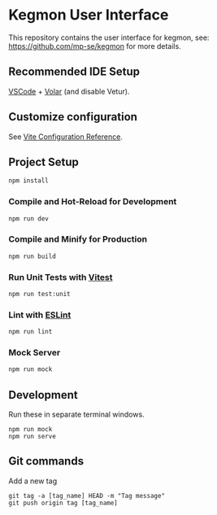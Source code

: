 # Kegmon User Interface

This repository contains the user interface for kegmon, see: https://github.com/mp-se/kegmon for more details.

## Recommended IDE Setup

[VSCode](https://code.visualstudio.com/) + [Volar](https://marketplace.visualstudio.com/items?itemName=Vue.volar) (and disable Vetur).

## Customize configuration

See [Vite Configuration Reference](https://vitejs.dev/config/).

## Project Setup

```sh
npm install
```

### Compile and Hot-Reload for Development

```sh
npm run dev
```

### Compile and Minify for Production

```sh
npm run build
```

### Run Unit Tests with [Vitest](https://vitest.dev/)

```sh
npm run test:unit
```

### Lint with [ESLint](https://eslint.org/)

```sh
npm run lint
```

### Mock Server

```sh
npm run mock
```

## Development

Run these in separate terminal windows.

```
npm run mock
npm run serve
```

## Git commands


Add a new tag
```
git tag -a [tag_name] HEAD -m "Tag message"
git push origin tag [tag_name]
```